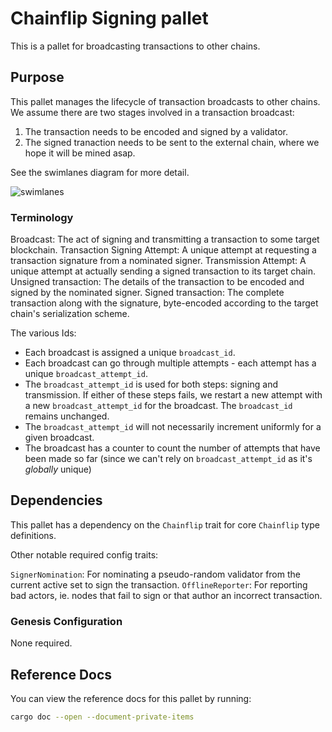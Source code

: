 # Chainflip Signing pallet

This is a pallet for broadcasting transactions to other chains.

## Purpose

This pallet manages the lifecycle of transaction broadcasts to other chains. We assume there are two stages involved
in a transaction broadcast:

1. The transaction needs to be encoded and signed by a validator.
2. The signed tranaction needs to be sent to the external chain, where we hope it will be mined asap.

See the swimlanes diagram for more detail.

![swimlanes](https://swimlanes.io/u/1s-nyDuYQ)

### Terminology

Broadcast: The act of signing and transmitting a transaction to some target blockchain.
Transaction Signing Attempt: A unique attempt at requesting a transaction signature from a nominated signer.
Transmission Attempt: A unique attempt at actually sending a signed transaction to its target chain.
Unsigned transaction: The details of the transaction to be encoded and signed by the nominated signer.
Signed transaction: The complete transaction along with the signature, byte-encoded according to the target chain's
  serialization scheme.

The various Ids:

- Each broadcast is assigned a unique `broadcast_id`.
- Each broadcast can go through multiple attempts - each attempt has a unique `broadcast_attempt_id`.
- The `broadcast_attempt_id` is used for both steps: signing and transmission. If either of these steps fails,
  we restart a new attempt with a new `broadcast_attempt_id` for the broadcast. The `broadcast_id` remains unchanged.
- The `broadcast_attempt_id` will not necessarily increment uniformly for a given broadcast. 
- The broadcast has a counter to count the number of attempts that have been made so far (since we can't rely on `broadcast_attempt_id` as it's *globally* unique)

## Dependencies

This pallet has a dependency on the `Chainflip` trait for core `Chainflip` type definitions.

Other notable required config traits:

`SignerNomination`: For nominating a pseudo-random validator from the current active set to sign the transaction.
`OfflineReporter`: For reporting bad actors, ie. nodes that fail to sign or that author an incorrect transaction.

### Genesis Configuration

None required.

## Reference Docs

You can view the reference docs for this pallet by running:

```sh
cargo doc --open --document-private-items
```
